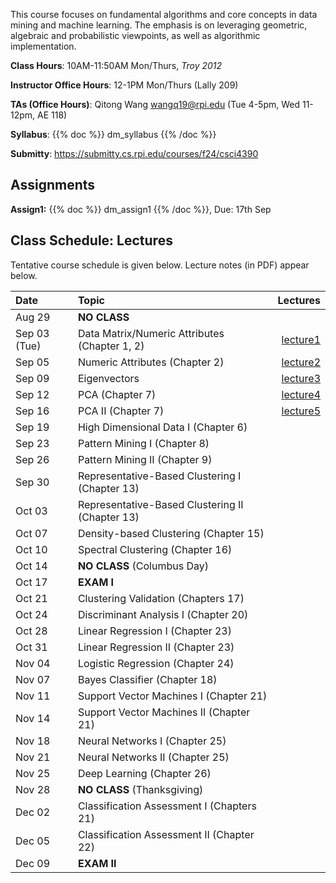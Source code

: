 <!--
.. title: CSCI4390-6390 Data Mining
.. slug: datamining
.. date: 2024-08-09 09:00:31 UTC-04:00
.. tags:
.. category:
.. link:
.. description:
.. has_math: True
.. type: text
-->

This course focuses on fundamental algorithms and core concepts in data
mining and machine learning. The emphasis is on leveraging geometric,
algebraic and probabilistic viewpoints, as well as algorithmic implementation.

**Class Hours**: 10AM-11:50AM Mon/Thurs, *Troy 2012*

**Instructor Office Hours**: 12-1PM Mon/Thurs (Lally 209)

**TAs (Office Hours)**: Qitong Wang <wangq19@rpi.edu> (Tue 4-5pm, Wed
11-12pm, AE 118)



**Syllabus**: {{% doc %}} dm_syllabus {{% /doc %}}

**Submitty**: <https://submitty.cs.rpi.edu/courses/f24/csci4390>

## Assignments

**Assign1:** {{% doc %}} dm_assign1 {{% /doc %}}, Due: 17th Sep

## Class Schedule: Lectures

Tentative course schedule is given below. Lecture notes (in PDF) appear
below.

| Date | Topic | Lectures |
| :--- | :---  | ---: |
|  Aug 29 | **NO CLASS** | |
|  Sep 03 (Tue) |  Data Matrix/Numeric Attributes (Chapter 1, 2) | [lecture1](http://www.cs.rpi.edu/~zaki/DMCOURSE/lectures/Lecture1.pdf) |
|  Sep 05 | Numeric Attributes (Chapter 2) |[lecture2](http://www.cs.rpi.edu/~zaki/DMCOURSE/lectures/Lecture2.pdf) |
|  Sep 09 | Eigenvectors |[lecture3](http://www.cs.rpi.edu/~zaki/DMCOURSE/lectures/Lecture3.pdf) |
|  Sep 12 | PCA (Chapter 7)  |[lecture4](http://www.cs.rpi.edu/~zaki/DMCOURSE/lectures/Lecture4.pdf) |
|  Sep 16 | PCA II (Chapter 7) | [lecture5](http://www.cs.rpi.edu/~zaki/DMCOURSE/lectures/Lecture5.pdf)||
|  Sep 19 | High Dimensional Data I (Chapter 6) ||
|  Sep 23 | Pattern Mining I (Chapter 8)  ||
|  Sep 26 | Pattern Mining II (Chapter 9)   ||
|  Sep 30 | Representative-Based Clustering I (Chapter 13)   ||
|  Oct 03 | Representative-Based Clustering II (Chapter 13) ||
|  Oct 07 | Density-based Clustering (Chapter 15) ||
|  Oct 10 | Spectral Clustering (Chapter 16) ||
|  Oct 14 | **NO CLASS** (Columbus Day) ||
|  Oct 17 | **EXAM I** ||
|  Oct 21 | Clustering Validation (Chapters 17)  ||
|  Oct 24 | Discriminant Analysis I (Chapter 20) ||
|  Oct 28 | Linear Regression I (Chapter 23) ||
|  Oct 31 | Linear Regression II (Chapter 23) ||
|  Nov 04 | Logistic Regression (Chapter 24) ||
|  Nov 07 | Bayes Classifier (Chapter 18)||
|  Nov 11 | Support Vector Machines I (Chapter 21) ||
|  Nov 14 | Support Vector Machines II (Chapter 21)||
|  Nov 18 | Neural Networks I (Chapter 25)  ||
|  Nov 21 | Neural Networks II (Chapter 25) ||
|  Nov 25 | Deep Learning (Chapter 26) ||
|  Nov 28 | **NO CLASS** (Thanksgiving) ||
|  Dec 02 | Classification Assessment I (Chapters 21) ||
|  Dec 05 | Classification Assessment II (Chapter 22) ||
|  Dec 09 | **EXAM II** ||
